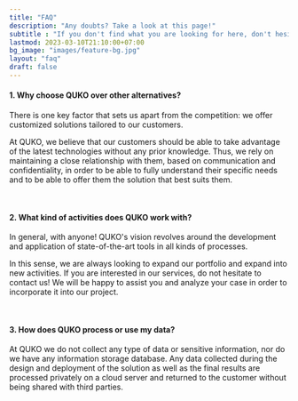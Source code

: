 ```yaml
---
title: "FAQ"
description: "Any doubts? Take a look at this page!"
subtitle : "If you don't find what you are looking for here, don't hesitate to contact us!"
lastmod: 2023-03-10T21:10:00+07:00
bg_image: "images/feature-bg.jpg"
layout: "faq"
draft: false
---
```



#### 1. Why choose QUKO over other alternatives?

There is one key factor that sets us apart from the competition: we offer customized solutions tailored to our customers.

At QUKO, we believe that our customers should be able to take advantage of the latest technologies without any prior knowledge. Thus, we rely on maintaining a close relationship with them, based on communication and confidentiality, in order to be able to fully understand their specific needs and to be able to offer them the solution that best suits them.

<br>

#### 2. What kind of activities does QUKO work with?

In general, with anyone! QUKO's vision revolves around the development and application of state-of-the-art tools in all kinds of processes. 

In this sense, we are always looking to expand our portfolio and expand into new activities. If you are interested in our services, do not hesitate to contact us! We will be happy to assist you and analyze your case in order to incorporate it into our project.

<br>

#### 3. How does QUKO process or use my data?

At QUKO we do not collect any type of data or sensitive information, nor do we have any information storage database. Any data collected during the design and deployment of the solution as well as the final results are processed privately on a cloud server and returned to the customer without being shared with third parties.